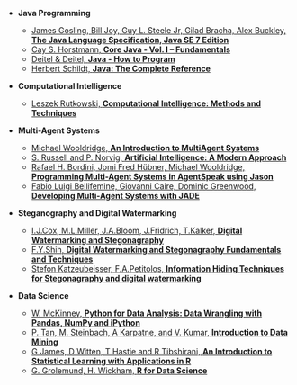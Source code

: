 
- **Java Programming**
    - [James Gosling, Bill Joy, Guy L. Steele Jr, Gilad Bracha, Alex Buckley, **The Java Language Specification, Java SE 7 Edition**](https://github.com/saranshbht/msc-books/raw/master/M.Sc.%20CS%20Sem-2/Java%20Programming/James%20Gosling%2C%20Bill%20Joy%2C%20Guy%20L.%20Steele%20Jr.%2C%20Gilad%20Bracha%2C%20Alex%20Buckley%20-%20The%20Java%20Language%20Specification%2C%20Java%20SE%207%20Edition%20(2013%2C%20Addison-Wesley%20Professional)%20-%20libgen.lc.epub)
    - [Cay S. Horstmann, **Core Java - Vol. I – Fundamentals**](https://github.com/saranshbht/msc-books/raw/master/M.Sc.%20CS%20Sem-2/Java%20Programming/Cay%20S.%20Horstmann%20-%20Core%20Java%20Volume%20I--Fundamentals%20(2016%2C%20Prentice%20Hall)%20-%20libgen.lc.pdf)
    - [Deitel & Deitel, **Java - How to Program**](https://github.com/saranshbht/msc-books/raw/master/M.Sc.%20CS%20Sem-2/Java%20Programming/Paul%20Deitel%2C%20Harvey%20Deitel%20-%20Java%20How%20to%20Program%20(2011%2C%20Prentice%20Hall)%20-%20libgen.lc.pdf)
    - [Herbert Schildt, **Java: The Complete Reference**](https://github.com/saranshbht/msc-books/raw/master/M.Sc.%20CS%20Sem-2/Java%20Programming/Herbert%20Schildt%20-%20Java_%20The%20Complete%20Reference%20(2017%2C%20McGraw-Hill%20Education)%20-%20libgen.lc_compressed.pdf)

- **Computational Intelligence**
    - [Leszek Rutkowski, **Computational Intelligence: Methods and Techniques**](https://github.com/saranshbht/msc-books/raw/master/M.Sc.%20CS%20Sem-3/Computational%20Intelligence/Leszek%20Rutkowski%20-%20Computational%20Intelligence%20-%20Methods%20and%20Techniques%20(2010%2C%20Springer)%20-%20libgen.lc.pdf)

- **Multi-Agent Systems**
    -  [Michael Wooldridge, **An Introduction to MultiAgent Systems**](https://github.com/saranshbht/msc-books/raw/master/M.Sc.%20CS%20Sem-3/Multi-Agent%20Systems/Michael%20Wooldridge%20-%20An%20Introduction%20to%20MultiAgent%20Systems%20(2009)%20-%20libgen.lc.pdf)
    - [S. Russell and P. Norvig, **Artificial Intelligence: A Modern Approach**](https://github.com/saranshbht/msc-books/raw/master/M.Sc.%20CS%20Sem-3/Multi-Agent%20Systems/Stuart%20Russell%2C%20Peter%20Norvig%20-%20Artificial%20Intelligence.%20A%20Modern%20Approach%20%5BGlobal%20Edition%5D%20(2016%2C%20Pearson)%20-%20libgen.lc.pdf)
    - [Rafael H. Bordini, Jomi Fred Hübner, Michael Wooldridge, **Programming Multi-Agent Systems in AgentSpeak using Jason**](https://github.com/saranshbht/msc-books/raw/master/M.Sc.%20CS%20Sem-3/Multi-Agent%20Systems/Rafael%20H.%20Bordini%2C%20Jomi%20Fred%20H%C3%BCbner%2C%20Michael%20Wooldridge%20-%20Programming%20Multi-Agent%20Systems%20in%20AgentSpeak%20using%20Jason%20(2007%2C%20Wiley-Interscience)%20-%20libgen.lc.pdf)
    - [Fabio Luigi Bellifemine, Giovanni Caire, Dominic Greenwood, **Developing Multi-Agent Systems with JADE**](https://github.com/saranshbht/msc-books/raw/master/M.Sc.%20CS%20Sem-3/Multi-Agent%20Systems/Fabio%20Luigi%20Bellifemine%2C%20Giovanni%20Caire%2C%20Dominic%20Greenwood%20-%20Developing%20Multi-Agent%20Systems%20with%20JADE%20(2007%2C%20Wiley)%20-%20libgen.lc.pdf)

- **Steganography and Digital Watermarking**
    - [I.J.Cox, M.L.Miller, J.A.Bloom, J.Fridrich, T.Kalker, **Digital Watermarking and Stegonagraphy**](https://github.com/saranshbht/msc-books/raw/master/M.Sc.%20CS%20Sem-3/Steganography%20and%20Digital%20Watermarking/Ingemar%20Cox%2C%20Matthew%20Miller%2C%20Jeffrey%20Bloom%2C%20Jessica%20Fridrich%2C%20Ton%20Kalker%20-%20Digital%20watermarking%20and.pdf)
    - [F.Y.Shih, **Digital Watermarking and Stegonagraphy Fundamentals and Techniques**](https://github.com/saranshbht/msc-books/raw/master/M.Sc.%20CS%20Sem-3/Steganography%20and%20Digital%20Watermarking/Shih%2C%20Frank%20Y%20-%20Digital%20Watermarking%20and%20Steganography%20_%20Fundamentals%20and%20Techniques%20(2007%2C%20CRC%20Press)%20-%20libgen.lc.pdf)
    - [Stefon Katzeubeisser, F.A.Petitolos, **Information Hiding Techniques for Stegonagraphy and digital watermarking**](https://github.com/saranshbht/msc-books/raw/master/M.Sc.%20CS%20Sem-3/Steganography%20and%20Digital%20Watermarking/Stefan%20Katzenbeisser_%20Fabien%20A%20P%20Petitcolas%20-%20Information%20hiding%20techniques%20for%20steganography%20and%20digital%20watermarking%20%282000%2C%20Artech%20Hou.pdf)

- **Data Science**
    - [W. McKinney, **Python for Data Analysis: Data Wrangling with Pandas, NumPy and iPython**](https://github.com/saranshbht/msc-books/raw/master/M.Sc.%20CS%20Sem-3/Data%20Science/Wes%20McKinney%20-%20Python%20for%20Data%20Analysis.%20Data%20Wrangling%20with%20Pandas%2C%20NumPy%2C%20and%20IPython%20(2017%2C%20O%E2%80%99Reilly)%20-%20libgen.lc.pdf)
    - [P. Tan, M. Steinbach, A Karpatne, and V. Kumar, **Introduction to Data Mining**](https://github.com/saranshbht/msc-books/raw/master/M.Sc.%20CS%20Sem-3/Data%20Science/Pang-Ning%20Tan%2C%20Michael%20Steinbach%2C%20Vipin%20Kumar%20-%20Introduction%20to%20Data%20Mining%20(2013%2C%20Pearson)%20-%20libgen.lc.pdf)
    - [G James, D Witten, T Hastie and R Tibshirani, **An Introduction to Statistical Learning with Applications in R**](https://github.com/saranshbht/msc-books/raw/master/M.Sc.%20CS%20Sem-3/Data%20Science/Gareth%20James%2C%20Daniela%20Witten%2C%20Trevor%20Hastie%2C%20Robert%20Tibshirani%20-%20An%20Introduction%20to%20Statistical%20Learning%20with%20Applications%20in%20R%20(2013%2C%20Springer)%20-%20libgen.lc.pdf)
    - [G. Grolemund, H. Wickham, **R for Data Science**](https://github.com/saranshbht/msc-books/raw/master/M.Sc.%20CS%20Sem-3/Data%20Science/Hadley%20Wickham%2C%20Garrett%20Grolemund%20-%20R%20for%20Data%20Science_%20Import%2C%20Tidy%2C%20Transform%2C%20Visualize%2C%20and%20Model%20Data%20(2017%2C%20O%E2%80%99Reilly%20Media)%20-%20libgen.lc.pdf)